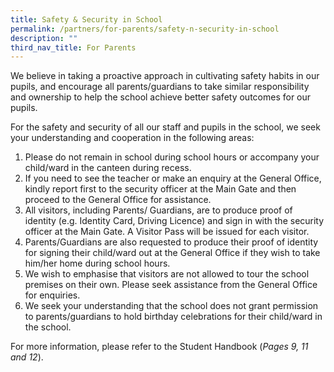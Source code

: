 ```yaml
---
title: Safety & Security in School
permalink: /partners/for-parents/safety-n-security-in-school
description: ""
third_nav_title: For Parents
---
```

We believe in taking a proactive approach in cultivating safety habits in our pupils, and encourage all parents/guardians to take similar responsibility and ownership to help the school achieve better safety outcomes for our pupils.

For the safety and security of all our staff and pupils in the school, we seek your understanding and cooperation in the following areas:

1. Please do not remain in school during school hours or accompany your child/ward in the canteen during recess.
2. If you need to see the teacher or make an enquiry at the General Office, kindly report first to the security officer at the Main Gate and then proceed to the General Office for assistance.
3. All visitors, including Parents/ Guardians, are to produce proof of identity (e.g. Identity Card, Driving Licence) and sign in with the security officer at the Main Gate. A Visitor Pass will be issued for each visitor.
4. Parents/Guardians are also requested to produce their proof of identity for signing their child/ward out at the General Office if they wish to take him/her home during school hours.
5. We wish to emphasise that visitors are not allowed to tour the school premises on their own. Please seek assistance from the General Office for enquiries.
6. We seek your understanding that the school does not grant permission to parents/guardians to hold birthday celebrations for their child/ward in the school.

For more information, please refer to the Student Handbook (_Pages 9, 11 and 12_).